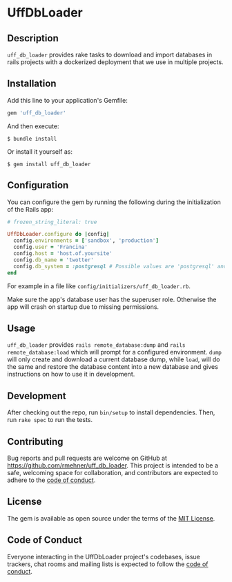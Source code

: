 # UffDbLoader

## Description

`uff_db_loader` provides rake tasks to download and import databases in rails projects with a dockerized deployment that we use in multiple projects.

## Installation

Add this line to your application's Gemfile:

```ruby
gem 'uff_db_loader'
```

And then execute:

    $ bundle install

Or install it yourself as:

    $ gem install uff_db_loader

## Configuration

You can configure the gem by running the following during the initialization of the Rails app:
```ruby
# frozen_string_literal: true

UffDbLoader.configure do |config|
  config.environments = ['sandbox', 'production']
  config.user = 'Francina'
  config.host = 'host.of.yoursite'
  config.db_name = 'twotter'
  config.db_system = :postgresql # Possible values are 'postgresql' and 'mysql'.
end
```
For example in a file like `config/initializers/uff_db_loader.rb`.

Make sure the app's database user has the superuser role. Otherwise the app will crash on startup due to missing permissions.

## Usage

`uff_db_loader` provides `rails remote_database:dump` and `rails remote_database:load` which will prompt for a configured environment.
`dump` will only create and download a current database dump, while `load`, will do the same and restore the database content into a new database and gives instructions on how to use it in development.



## Development

After checking out the repo, run `bin/setup` to install dependencies. Then, run `rake spec` to run the tests.

## Contributing

Bug reports and pull requests are welcome on GitHub at https://github.com/rmehner/uff_db_loader. This project is intended to be a safe, welcoming space for collaboration, and contributors are expected to adhere to the [code of conduct](https://github.com/rmehner/uff_db_loader/blob/main/CODE_OF_CONDUCT.md).

## License

The gem is available as open source under the terms of the [MIT License](https://opensource.org/licenses/MIT).

## Code of Conduct

Everyone interacting in the UffDbLoader project's codebases, issue trackers, chat rooms and mailing lists is expected to follow the [code of conduct](https://github.com/rmehner/uff_db_loader/blob/main/CODE_OF_CONDUCT.md).
